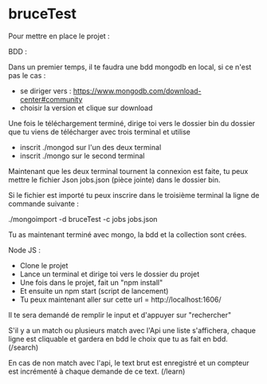 # bruceTest

Pour mettre en place le projet : 

BDD : 

Dans un premier temps, il te faudra une bdd mongodb en local, si ce n'est pas le cas : 

- se diriger vers : https://www.mongodb.com/download-center#community
- choisir la version et clique sur download

Une fois le téléchargement terminé, dirige toi vers le dossier bin du dossier que tu viens de télécharger avec trois terminal et utilise

- inscrit ./mongod sur l'un des deux terminal
- inscrit ./mongo sur le second terminal

Maintenant que les deux terminal tournent la connexion est faite, tu peux mettre le fichier Json jobs.json (pièce jointe) dans le dossier bin.

Si le fichier est importé tu peux inscrire dans le troisième terminal la ligne de commande suivante : 

./mongoimport -d bruceTest -c jobs jobs.json

Tu as maintenant terminé avec mongo, la bdd et la collection sont crées.

Node JS : 
- Clone le projet
- Lance un terminal et dirige toi vers le dossier du projet
- Une fois dans le projet, fait un "npm install"
- Et ensuite un npm start (script de lancement)
- Tu peux maintenant aller sur cette url = http://localhost:1606/

Il te sera demandé de remplir le input et d'appuyer sur "rechercher"

S'il y a un match ou plusieurs match avec l'Api une liste s'affichera, chaque ligne est cliquable et gardera en bdd le choix que tu as fait en bdd. (/search)

En cas de non match avec l'api, le text brut est enregistré et un compteur est incrémenté à chaque demande de ce text. (/learn)

